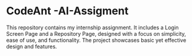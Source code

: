 # CodeAnt -AI-Assigment
 This repository contains my internship assignment. It includes a Login Screen Page and a Repository Page, designed with a focus on simplicity, ease of use, and functionality. The project showcases basic yet effective design and features.
